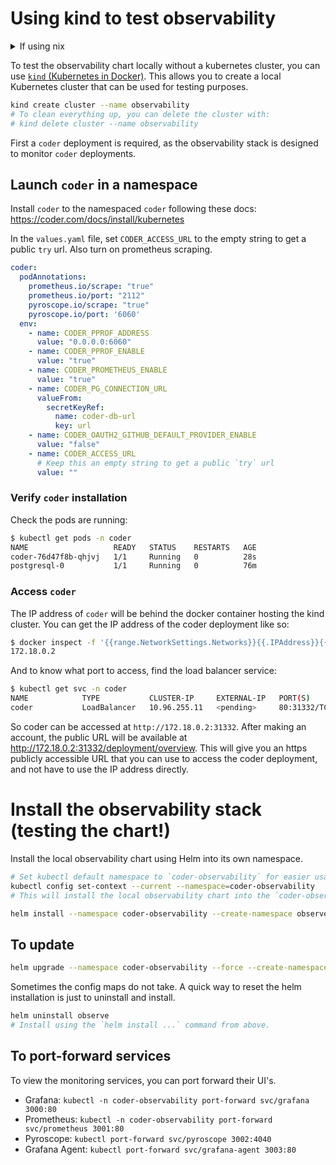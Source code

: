 # Using kind to test observability

<details>
  <summary>If using nix</summary>

    `nix-shell -p kind kubernetes-helm kubectl`

</details>

To test the observability chart locally without a kubernetes cluster, you can use [`kind` (Kubernetes in Docker)](https://kind.sigs.k8s.io/). This allows you to create a local Kubernetes cluster that can be used for testing purposes.

```bash
kind create cluster --name observability
# To clean everything up, you can delete the cluster with:
# kind delete cluster --name observability
```

First a `coder` deployment is required, as the observability stack is designed to monitor `coder` deployments.

## Launch `coder` in a namespace

Install `coder` to the namespaced `coder` following these docs: https://coder.com/docs/install/kubernetes

In the `values.yaml` file, set `CODER_ACCESS_URL` to the empty string to get a public `try` url. Also turn on prometheus scraping.
```yaml
coder:
  podAnnotations:
    prometheus.io/scrape: "true"
    prometheus.io/port: "2112"
    pyroscope.io/scrape: "true"
    pyroscope.io/port: '6060'
  env:
    - name: CODER_PPROF_ADDRESS
      value: "0.0.0.0:6060"
    - name: CODER_PPROF_ENABLE
      value: "true"
    - name: CODER_PROMETHEUS_ENABLE
      value: "true"
    - name: CODER_PG_CONNECTION_URL
      valueFrom:
        secretKeyRef:
          name: coder-db-url
          key: url
    - name: CODER_OAUTH2_GITHUB_DEFAULT_PROVIDER_ENABLE
      value: "false"
    - name: CODER_ACCESS_URL
      # Keep this an empty string to get a public `try` url
      value: ""
```

### Verify `coder` installation

Check the pods are running:

```bash
$ kubectl get pods -n coder
NAME                   READY   STATUS    RESTARTS   AGE
coder-76d47f8b-qhjvj   1/1     Running   0          28s
postgresql-0           1/1     Running   0          76m
```

### Access `coder`

The IP address of `coder` will be behind the docker container hosting the kind cluster. You can get the IP address of the coder deployment like so:

```bash
$ docker inspect -f '{{range.NetworkSettings.Networks}}{{.IPAddress}}{{end}}' <kind_cluster_container_name>
172.18.0.2
```

And to know what port to access, find the load balancer service:

```bash
$ kubectl get svc -n coder
NAME            TYPE           CLUSTER-IP     EXTERNAL-IP   PORT(S)        AGE
coder           LoadBalancer   10.96.255.11   <pending>     80:31332/TCP   12m
```

So coder can be accessed at `http://172.18.0.2:31332`. After making an account, the public URL will be available at http://172.18.0.2:31332/deployment/overview. This will give you an https publicly accessible URL that you can use to access the coder deployment, and not have to use the IP address directly.

# Install the observability stack (testing the chart!)

Install the local observability chart using Helm into its own namespace.

```bash
# Set kubectl default namespace to `coder-observability` for easier usage
kubectl config set-context --current --namespace=coder-observability
# This will install the local observability chart into the `coder-observability` namespace

helm install --namespace coder-observability --create-namespace observe .
```

## To update

```bash
helm upgrade --namespace coder-observability --force --create-namespace observe .
```

Sometimes the config maps do not take. A quick way to reset the helm installation is just to uninstall and install.

```bash
helm uninstall observe
# Install using the `helm install ...` command from above.
```

## To port-forward services

To view the monitoring services, you can port forward their UI's.

- Grafana: `kubectl -n coder-observability port-forward svc/grafana 3000:80`
- Prometheus: `kubectl -n coder-observability port-forward svc/prometheus 3001:80`
- Pyroscope: `kubectl port-forward svc/pyroscope 3002:4040`
- Grafana Agent: `kubectl port-forward svc/grafana-agent 3003:80`